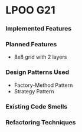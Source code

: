 # LPOO G21

### Implemented Features

### Planned Features
- 8x8 grid with 2 layers

### Design Patterns Used
- Factory-Method Pattern
- Strategy Pattern

### Existing Code Smells

### Refactoring Techniques
